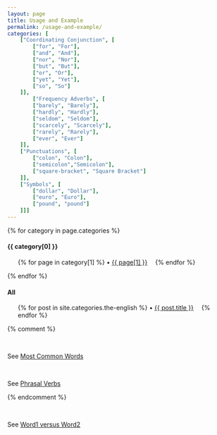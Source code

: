 ```yaml
---
layout: page
title: Usage and Example
permalink: /usage-and-example/
categories: [
	["Coordinating Conjunction", [
		["for", "For"],
		["and", "And"],
		["nor", "Nor"],
		["but", "But"],
		["or", "Or"],				
		["yet", "Yet"],	
		["so", "So"]		
	]],
		["Frequency Adverbs", [
		["barely", "Barely"],
		["hardly", "Hardly"],
		["seldom", "Seldom"],
		["scarcely", "Scarcely"],
		["rarely", "Rarely"],				
		["ever", "Ever"]	
	]],
	["Punctuations", [
		["colon", "Colon"],
		["semicolon","Semicolon"],
		["square-bracket", "Square Bracket"]
	]],
	["Symbols", [
		["dollar", "Dollar"],
		["euro", "Euro"],
		["pound", "pound"]
	]]]
---
```


<div>
{% for category in page.categories %}
  <h4>{{ category[0] }}</h4>
  <ul>
    {% for page in category[1] %}
      <li><a href="/{{ page[0] }}">{{ page[1] }}</a></li>
    {% endfor %}
  </ul>	  
{% endfor %}
</div>

<h4>All</h4>
<ul>
{% for post in site.categories.the-english %}
  <li>
    <a href="{{ post.url }}">{{ post.title }}</a>
    <!--{{ post.date | date: "%B %d, %Y" }}-->
  </li>
{% endfor %}
</ul>
{% comment %}
<p>&nbsp;</p>
<p>See <a href="/most-common-words">Most Common Words</a></p>

<p>&nbsp;</p>
<p>See <a href="/phrasal-verbs">Phrasal Verbs</a></p>
{% endcomment %}
<p>&nbsp;</p>
<p>See <a href="/x-versus-y">Word1 versus Word2</a></p>
<style type="text/css"> 
  li { display:inline; margin-right: 1em; }
  li:before { content:"• "; }       
</style>
